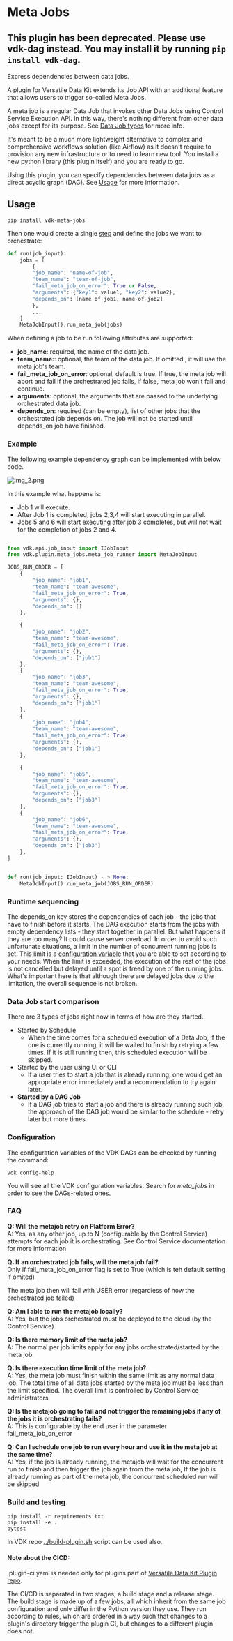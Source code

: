 # Meta Jobs

## This plugin has been deprecated. Please use vdk-dag instead. You may install it by running `pip install vdk-dag`.

Express dependencies between data jobs.

A plugin for Versatile Data Kit extends its Job API with an additional feature that allows users to trigger so-called Meta Jobs.

A meta job is a regular Data Job that invokes other Data Jobs using Control Service Execution API.
In this way, there's nothing different from other data jobs except for its purpose. See [Data Job types](https://github.com/vmware/versatile-data-kit/wiki/User-Guide#data-job-types) for more info.

It's meant to be a much more lightweight alternative to complex and comprehensive workflows solution (like Airflow)
as it doesn't require to provision any new infrastructure or to need to learn new tool.
You install a new python library (this plugin itself) and you are ready to go.

Using this plugin, you can specify dependencies between data jobs as a direct acyclic graph (DAG).
See [Usage](#usage) for more information.

## Usage

```
pip install vdk-meta-jobs
```

Then one would create a single [step](https://github.com/vmware/versatile-data-kit/wiki/dictionary#data-job-step) and
define the jobs we want to orchestrate:

```python
def run(job_input):
    jobs = [
        {
        "job_name": "name-of-job",
        "team_name": "team-of-job",
        "fail_meta_job_on_error": True or False,
        "arguments": {"key1": value1, "key2": value2},
        "depends_on": [name-of-job1, name-of-job2]
        },
        ...
    ]
    MetaJobInput().run_meta_job(jobs)
```

When defining a job to be run following attributes are supported:
* **job_name**: required, the name of the data job.
* **team_name:**: optional, the team of the data job. If omitted , it will use the meta job's team.
* **fail_meta_job_on_error**: optional, default is true. If true, the meta job will abort and fail if the orchestrated job fails, if false, meta job won't fail and continue.
* **arguments**: optional, the arguments that are passed to the underlying orchestrated data job.
* **depends_on**: required (can be empty), list of other jobs that the orchestrated job depends on. The job will not be started until depends_on job have finished.


### Example

The following example dependency graph can be implemented with below code.


![img_2.png](img_2.png)

In this example what happens is:
* Job 1 will execute.
* After Job 1 is completed, jobs 2,3,4 will start executing in parallel.
* Jobs 5 and 6 will start executing after job 3 completes, but will not wait for the completion of jobs 2 and 4.


```python

from vdk.api.job_input import IJobInput
from vdk.plugin.meta_jobs.meta_job_runner import MetaJobInput

JOBS_RUN_ORDER = [
    {
        "job_name": "job1",
        "team_name": "team-awesome",
        "fail_meta_job_on_error": True,
        "arguments": {},
        "depends_on": []
    },

    {
        "job_name": "job2",
        "team_name": "team-awesome",
        "fail_meta_job_on_error": True,
        "arguments": {},
        "depends_on": ["job1"]
    },
    {
        "job_name": "job3",
        "team_name": "team-awesome",
        "fail_meta_job_on_error": True,
        "arguments": {},
        "depends_on": ["job1"]
    },
    {
        "job_name": "job4",
        "team_name": "team-awesome",
        "fail_meta_job_on_error": True,
        "arguments": {},
        "depends_on": ["job1"]
    },

    {
        "job_name": "job5",
        "team_name": "team-awesome",
        "fail_meta_job_on_error": True,
        "arguments": {},
        "depends_on": ["job3"]
    },
    {
        "job_name": "job6",
        "team_name": "team-awesome",
        "fail_meta_job_on_error": True,
        "arguments": {},
        "depends_on": ["job3"]
    },
]


def run(job_input: IJobInput) - > None:
    MetaJobInput().run_meta_job(JOBS_RUN_ORDER)
```


### Runtime sequencing

The depends_on key stores the dependencies of each job - the jobs that have to finish before it starts.
The DAG execution starts from the jobs with empty dependency lists - they start together in parallel.
But what happens if they are too many? It could cause server overload.
In order to avoid such unfortunate situations, a limit in the number of concurrent running jobs is set.
This limit is a [configuration variable](https://github.com/vmware/versatile-data-kit/blob/main/projects/vdk-plugins/vdk-meta-jobs/src/vdk/plugin/meta_jobs/meta_configuration.py#L87)
that you are able to set according to your needs. When the limit is exceeded, the execution of the rest of the jobs
is not cancelled but delayed until a spot is freed by one of the running jobs. What's important here is that
although there are delayed jobs due to the limitation, the overall sequence is not broken.


### Data Job start comparison

There are 3 types of jobs right now in terms of how are they started.

* Started by Schedule
   * When the time comes for a scheduled execution of a Data Job, if the one is currently running, it will be waited
     to finish by retrying a few times. If it is still running then, this scheduled execution will be skipped.
* Started by the user using UI or CLI
   * If a user tries to start a job that is already running, one would get an appropriate error immediately and a
     recommendation to try again later.
* **Started by a DAG Job**
   * If a DAG job tries to start a job and there is already running such job, the approach of the DAG job would be
     similar to the schedule - retry later but more times.

### Configuration

The configuration variables of the VDK DAGs can be checked by running the command:
```console
vdk config-help
```

You will see all the VDK configuration variables. Search for _meta_jobs_ in order to see the DAGs-related ones.

### FAQ


**Q: Will the metajob retry on Platform Error?**<br>
A: Yes, as any other job, up to N (configurable by the Control Service) attempts for each job it is orchestrating.
   See Control Service documentation for more information

**Q: If an orchestrated job fails, will the meta job fail?**<br>
Only if fail_meta_job_on_error flag is set to True (which is teh default setting if omited)

The meta job then will fail with USER error (regardless of how the orchestrated job failed)


**Q: Am I able to run the metajob locally?**<br>
A: Yes, but the jobs orchestrated must be deployed to the cloud (by the Control Service).

**Q: Is there memory limit of the meta job?**<br>
A: The normal per job limits apply for any jobs orchestrated/started by the meta job.

**Q: Is there execution time limit of the meta job?**<br>
A: Yes, the meta job must finish within the same limit as any normal data job.
The total time of all data jobs started by the meta job must be less than the limit specified.
The overall limit is controlled by Control Service administrators

**Q: Is the metajob going to fail and not trigger the remaining jobs if any of the jobs it is orchestrating fails?**<br>
A: This is configurable by the end user in the parameter fail_meta_job_on_error

**Q: Can I schedule one job to run every hour and use it in the meta job at the same time?**<br>
A: Yes, if the job is already running, the metajob will wait for the concurrent run to finish and then trigger the job again from the meta job,
If the job is already running as part of the meta job, the concurrent scheduled run will be skipped


### Build and testing

```
pip install -r requirements.txt
pip install -e .
pytest
```

In VDK repo [../build-plugin.sh](https://github.com/vmware/versatile-data-kit/tree/main/projects/vdk-plugins/build-plugin.sh) script can be used also.


#### Note about the CICD:

.plugin-ci.yaml is needed only for plugins part of [Versatile Data Kit Plugin repo](https://github.com/vmware/versatile-data-kit/tree/main/projects/vdk-plugins).

The CI/CD is separated in two stages, a build stage and a release stage.
The build stage is made up of a few jobs, all which inherit from the same
job configuration and only differ in the Python version they use.
They run according to rules, which are ordered in a way such that changes to a
plugin's directory trigger the plugin CI, but changes to a different plugin does not.
